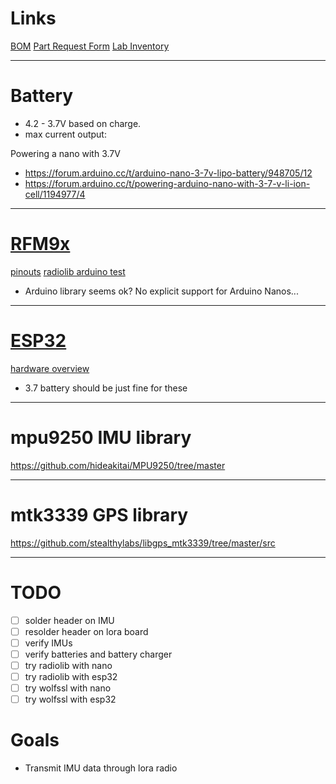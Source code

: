 # Links
[BOM](https://docs.google.com/spreadsheets/d/15W4wwxXkQQS-kHKKcw-9356XjkgM5HsGhcNUo7VEne0/edit?gid=1277098881#gid=1277098881)
[Part Request Form](https://docs.google.com/forms/d/e/1FAIpQLScOeeJ1YqKZxFd3QCQ9UUkvl_Z1RGB9qkjTkKaBnJdHM-YsBA/formResponse)
[Lab Inventory](https://docs.google.com/spreadsheets/d/1v2LrFACQgDAR7JVOlNeXz1KoTylSGIU5DAnORZ1ogkU/edit?gid=0#gid=0)

---
# Battery
- 4.2 - 3.7V based on charge.
- max current output: 

Powering a nano with 3.7V
- <https://forum.arduino.cc/t/arduino-nano-3-7v-lipo-battery/948705/12>
- <https://forum.arduino.cc/t/powering-arduino-nano-with-3-7-v-li-ion-cell/1194977/4>

---
# [RFM9x](https://www.adafruit.com/product/3072)
[pinouts](https://learn.adafruit.com/adafruit-rfm69hcw-and-rfm96-rfm95-rfm98-lora-packet-padio-breakouts/pinouts)
[radiolib arduino test](https://learn.adafruit.com/adafruit-rfm69hcw-and-rfm96-rfm95-rfm98-lora-packet-padio-breakouts/rfm9x-test)
- Arduino library seems ok? No explicit support for Arduino Nanos...

---
# [ESP32](https://www.sparkfun.com/products/20168)
[hardware overview](https://learn.sparkfun.com/tutorials/esp32-thing-plus-usb-c-hookup-guide/hardware-overview)
- 3.7 battery should be just fine for these

---
# mpu9250 IMU library
<https://github.com/hideakitai/MPU9250/tree/master>

---
# mtk3339 GPS library
<https://github.com/stealthylabs/libgps_mtk3339/tree/master/src>

---
# TODO
- [ ] solder header on IMU
- [ ] resolder header on lora board
- [ ] verify IMUs
- [ ] verify batteries and battery charger
- [ ] try radiolib with nano
- [ ] try radiolib with esp32
- [ ] try wolfssl with nano
- [ ] try wolfssl with esp32

# Goals
- Transmit IMU data through lora radio
